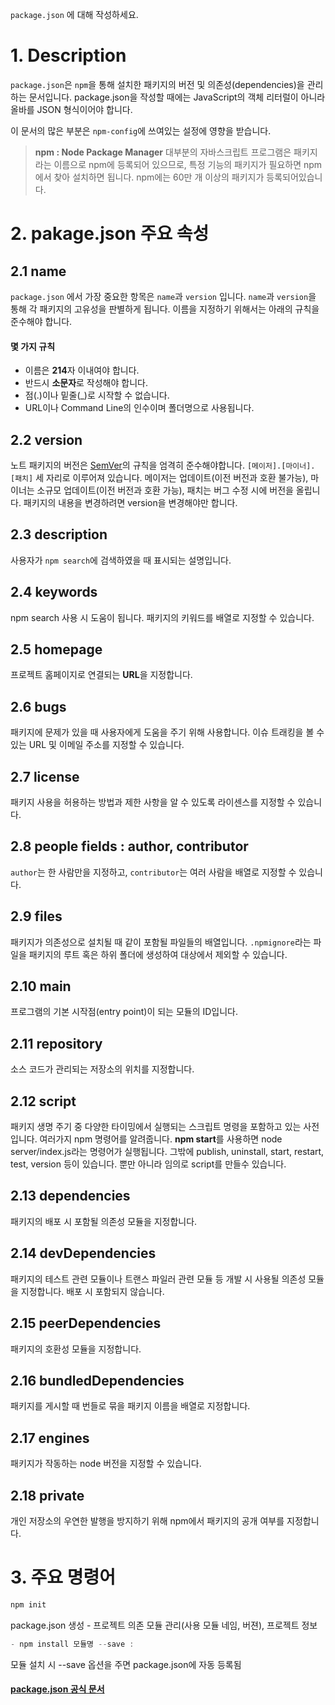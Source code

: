 `package.json` 에 대해 작성하세요.

# 1. Description
`package.json`은 `npm`을 통해 설치한 패키지의 버전 및 의존성(dependencies)을 관리하는 문서입니다. package.json을 작성할 때에는 JavaScript의 객체 리터럴이 아니라 올바를 JSON 형식이어야 합니다.

이 문서의 많은 부분은 `npm-config`에 쓰여있는 설정에 영향을 받습니다.


> **npm : Node Package Manager**
> 대부분의 자바스크립트 프로그램은 패키지라는 이름으로 npm에 등록되어 있으므로, 특정 기능의 패키지가 필요하면 npm에서 찾아 설치하면 됩니다. npm에는 60만 개 이상의 패키지가 등록되어있습니다.



# 2. pakage.json 주요 속성

## 2.1 name
`package.json` 에서 가장 중요한 항목은 `name`과 `version` 입니다. `name`과 `version`을 통해 각 패키지의 고유성을 판별하게 됩니다. 이름을 지정하기 위해서는 아래의 규칙을 준수해야 합니다.

#### 몇 가지 규칙
- 이름은 **214**자 이내여야 합니다.
- 반드시 **소문자**로 작성해야 합니다.
- 점(.)이나 밑줄(_)로 시작할 수 없습니다.
- URL이나 Command Line의 인수이며 폴더명으로 사용됩니다.

## 2.2 version
노트 패키지의 버전은 [SemVer](https://docs.npmjs.com/misc/semver)의 규칙을 엄격히 준수해야합니다. `[메이저].[마이너].[패치]` 세 자리로 이루어져 있습니다. 메이저는 업데이트(이전 버전과 호환 불가능), 마이너는 소규모 업데이트(이전 버전과 호환 가능), 패치는 버그 수정 시에 버전을 올립니다. 패키지의 내용을 변경하려면 version을 변경해야만 합니다.

## 2.3 description
사용자가 `npm search`에 검색하였을 때 표시되는 설명입니다.

## 2.4 keywords
npm search 사용 시 도움이 됩니다. 패키지의 키워드를 배열로 지정할 수 있습니다.

## 2.5 homepage
프로젝트 홈페이지로 연결되는 **URL**을 지정합니다.

## 2.6 bugs
패키지에 문제가 있을 때 사용자에게 도움을 주기 위해 사용합니다. 이슈 트래킹을 볼 수 있는 URL 및 이메일 주소를 지정할 수 있습니다.

## 2.7 license
패키지 사용을 허용하는 방법과 제한 사항을 알 수 있도록 라이센스를 지정할 수 있습니다.

## 2.8 people fields : author, contributor
`author`는 한 사람만을 지정하고, `contributor`는 여러 사람을 배열로 지정할 수 있습니다. 

## 2.9 files
패키지가 의존성으로 설치될 때 같이 포함될 파일들의 배열입니다.
`.npmignore`라는 파일을 패키지의 루트 혹은 하위 폴더에 생성하여 대상에서 제외할 수 있습니다.

## 2.10 main
프로그램의 기본 시작점(entry point)이 되는 모듈의 ID입니다.

## 2.11 repository
소스 코드가 관리되는 저장소의 위치를 지정합니다.

## 2.12 script
패키지 생명 주기 중 다양한 타이밍에서 실행되는 스크립트 명령을 포함하고 있는 사전입니다. 여러가지 npm 명령어를 알려줍니다. **npm start**를 사용하면 node server/index.js라는 명령어가 실행됩니다. 그밖에 publish, uninstall, start, restart, test, version 등이 있습니다. 뿐만 아니라 임의로 script를 만들수 있습니다.

## 2.13 dependencies
패키지의 배포 시 포함될 의존성 모듈을 지정합니다.

## 2.14 devDependencies
패키지의 테스트 관련 모듈이나 트랜스 파일러 관련 모듈 등 개발 시 사용될 의존성 모듈을 지정합니다. 배포 시 포함되지 않습니다.

## 2.15 peerDependencies
패키지의 호환성 모듈을 지정합니다.

## 2.16 bundledDependencies
패키지를 게시할 때 번들로 묶을 패키지 이름을 배열로 지정합니다.

## 2.17 engines
패키지가 작동하는 node 버전을 지정할 수 있습니다.

## 2.18 private
개인 저장소의 우연한 발행을 방지하기 위해 npm에서 패키지의 공개 여부를 지정합니다.


# 3. 주요 명령어
```javascript
npm init
```
package.json 생성 - 프로젝트 의존 모듈 관리(사용 모듈 네임, 버젼), 프로젝트 정보

```javascript
- npm install 모듈명 --save : 
```
모듈 설치 시 --save 옵션을 주면 package.json에 자동 등록됨


#### [package.json 공식 문서](https://docs.npmjs.com/files/package.json)


